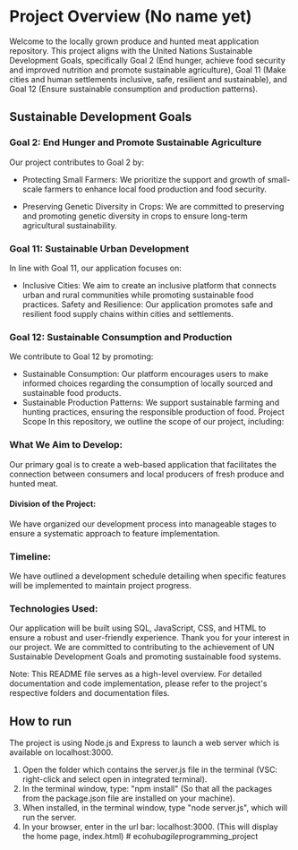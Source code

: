 # Project Overview (No name yet)
Welcome to the locally grown produce and hunted meat application repository. This project aligns with the United Nations Sustainable Development Goals, specifically Goal 2 (End hunger, achieve food security and improved nutrition and promote sustainable agriculture), Goal 11 (Make cities and human settlements inclusive, safe, resilient and sustainable), and Goal 12 (Ensure sustainable consumption and production patterns).

## Sustainable Development Goals
### Goal 2: End Hunger and Promote Sustainable Agriculture
Our project contributes to Goal 2 by:

* Protecting Small Farmers:
  We prioritize the support and growth of small-scale farmers to enhance local food production and food security.

* Preserving Genetic Diversity in Crops:
  We are committed to preserving and promoting genetic diversity in crops to ensure long-term agricultural sustainability.

### Goal 11: Sustainable Urban Development
In line with Goal 11, our application focuses on:

* Inclusive Cities:
We aim to create an inclusive platform that connects urban and rural communities while promoting sustainable food practices.
Safety and Resilience: Our application promotes safe and resilient food supply chains within cities and settlements.

### Goal 12: Sustainable Consumption and Production
We contribute to Goal 12 by promoting:

* Sustainable Consumption: Our platform encourages users to make informed choices regarding the consumption of locally sourced and sustainable food products.
* Sustainable Production Patterns: We support sustainable farming and hunting practices, ensuring the responsible production of food.
Project Scope
In this repository, we outline the scope of our project, including:

### What We Aim to Develop: 
Our primary goal is to create a web-based application that facilitates the connection between consumers and local producers of fresh produce and hunted meat.
#### Division of the Project: 
We have organized our development process into manageable stages to ensure a systematic approach to feature implementation.
### Timeline: 
We have outlined a development schedule detailing when specific features will be implemented to maintain project progress.
### Technologies Used: 
Our application will be built using SQL, JavaScript, CSS, and HTML to ensure a robust and user-friendly experience.
Thank you for your interest in our project. We are committed to contributing to the achievement of UN Sustainable Development Goals and promoting sustainable food systems.

Note: This README file serves as a high-level overview. For detailed documentation and code implementation, please refer to the project's respective folders and documentation files.

## How to run
The project is using Node.js and Express to launch a web server which is available on localhost:3000.

1. Open the folder which contains the server.js file in the terminal (VSC: right-click and select open in integrated terminal).
2. In the terminal window, type: "npm install" (So that all the packages from the package.json file are installed on your machine).
3. When installed, in the terminal window, type "node server.js", which will run the server.
4. In your browser, enter in the url bar: localhost:3000. (This will display the home page, index.html)
#   e c o h u b _ a g i l e _ p r o g r a m m i n g _ p r o j e c t 
 
 
